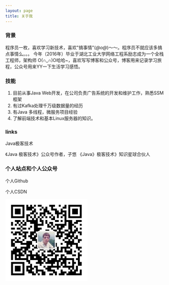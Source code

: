 ```yaml
---
layout: page
title: 关于我 
---
```


### 背景
程序员一枚，喜欢学习新技术，喜欢"搞事情"(*@ο@*)～～。程序员不就应该多搞点事情么。。。
今年（2016年）毕业于湖北工业大学网络工程系励志成为一个全栈工程师，架构师 O(∩_∩)O哈哈~，喜欢写写博客和公众号，博客用来记录学习旅程，公众号用来YY一下生活学习感悟。

### 技能
1. 目前从事Java Web开发，在公司负责广告系统的开发和维护工作，熟悉SSM框架
2. 有过Kafka处理千万级数据量的经历
3. 有Java 多线程，微服务项目经验
4. 了解前端技术和基本Linux服务器的知识。


### links
<a href="http://www.justdojava.com/" style="text-decoration: none" target="_blank">Java极客技术</a>

《Java 极客技术》公众号作者，子悠
《Java》极客技术》知识星球合伙人


### 个人站点和个人公众号
<a href="https://github.com/zhuSilence" style="text-decoration: none" target="_blank">个人Github</a>

<a href="http://blog.csdn.net/u010900376" style="text-decoration: none" target="_blank">个人CSDN</a>

![沙漏洒洒](/images/二维码.jpg)

